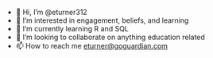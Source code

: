 - 👋 Hi, I’m @eturner312
- 👀 I’m interested in engagement, beliefs, and learning
- 🌱 I’m currently learning R and SQL
- 💞️ I’m looking to collaborate on anything education related
- 📫 How to reach me eturner@goguardian.com

<!---
eturner312/eturner312 is a ✨ special ✨ repository because its `README.md` (this file) appears on your GitHub profile.
You can click the Preview link to take a look at your changes.
--->
